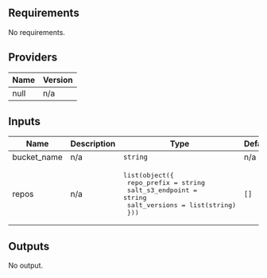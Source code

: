 <!-- BEGIN TFDOCS -->
## Requirements

No requirements.

## Providers

| Name | Version |
|------|---------|
| null | n/a |

## Inputs

| Name | Description | Type | Default | Required |
|------|-------------|------|---------|:--------:|
| bucket\_name | n/a | `string` | n/a | yes |
| repos | n/a | <pre>list(object({<br>    repo_prefix      = string<br>    salt_s3_endpoint = string<br>    salt_versions    = list(string)<br>  }))</pre> | `[]` | no |

## Outputs

No output.

<!-- END TFDOCS -->
